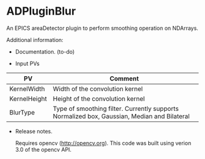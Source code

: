 ADPluginBlur
============

An EPICS areaDetector plugin to perform smoothing operation on NDArrays.

Additional information:

- Documentation.
  (to-do)	

- Input PVs

PV                 |  Comment
-------------------|---------
KernelWidth        | Width of the convolution kernel
KernelHeight       | Height of the convolution kernel
BlurType           | Type of smoothing filter. Currently supports Normalized box, Gaussian, Median and Bilateral

- Release notes.
  
  Requires opencv (http://opencv.org).
  This code was built using verion 3.0 of the opencv API.
